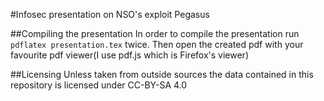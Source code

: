 #Infosec presentation on NSO's exploit Pegasus

##Compiling the presentation
In order to compile the presentation run `pdflatex presentation.tex` twice.
Then open the created pdf with your favourite pdf viewer(I use pdf.js which is Firefox's viewer)

##Licensing
Unless taken from outside sources the data contained in this repository is licensed under CC-BY-SA 4.0
